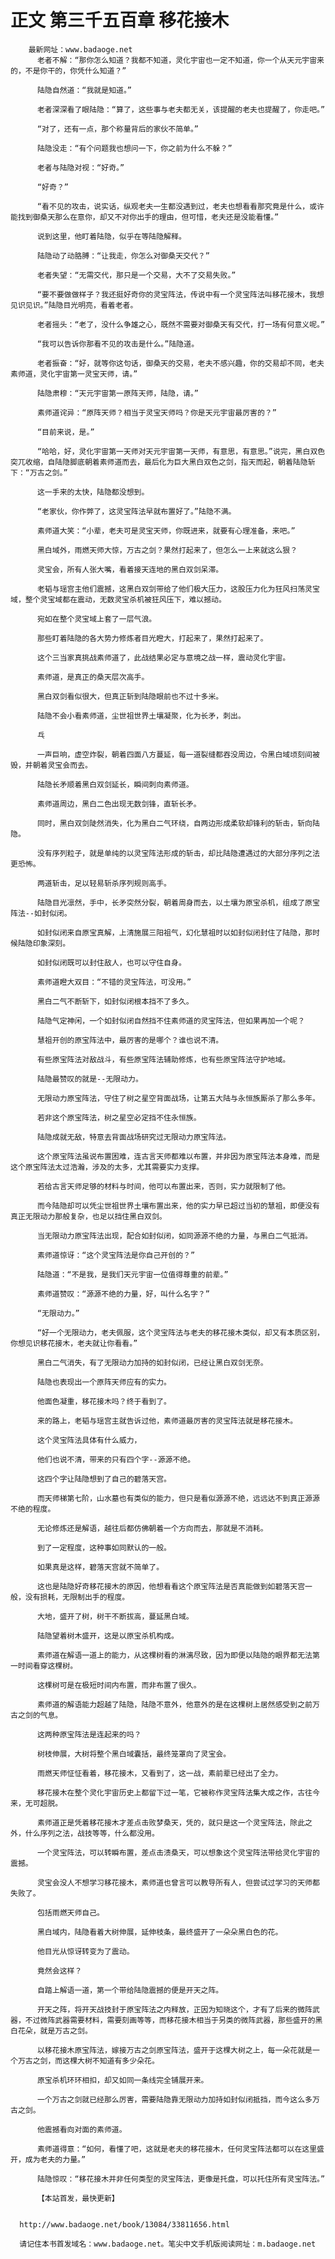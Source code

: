 # 正文 第三千五百章 移花接木
        最新网址：www.badaoge.net
          老者不解：“那你怎么知道？我都不知道，灵化宇宙也一定不知道，你一个从天元宇宙来的，不是你干的，你凭什么知道？”
      
          陆隐自然道：“我就是知道。”
      
          老者深深看了眼陆隐：“算了，这些事与老夫都无关，该提醒的老夫也提醒了，你走吧。”
      
          “对了，还有一点，那个称量背后的家伙不简单。”
      
          陆隐没走：“有个问题我也想问一下，你之前为什么不躲？”
      
          老者与陆隐对视：“好奇。”
      
          “好奇？”
      
          “看不见的攻击，说实话，纵观老夫一生都没遇到过，老夫也想看看那究竟是什么，或许能找到御桑天那么在意你，却又不对你出手的理由，但可惜，老夫还是没能看懂。”
      
          说到这里，他盯着陆隐，似乎在等陆隐解释。
      
          陆隐动了动胳膊：“让我走，你怎么对御桑天交代？”
      
          老者失望：“无需交代，那只是一个交易，大不了交易失败。”
      
          “要不要做做样子？我还挺好奇你的灵宝阵法，传说中有一个灵宝阵法叫移花接木，我想见识见识。”陆隐目光明亮，看着老者。
      
          老者摇头：“老了，没什么争雄之心，既然不需要对御桑天有交代，打一场有何意义呢。”
      
          “我可以告诉你那看不见的攻击是什么。”陆隐道。
      
          老者振奋：“好，就等你这句话，御桑天的交易，老夫不感兴趣，你的交易却不同，老夫素师道，灵化宇宙第一灵宝天师，请。”
      
          陆隐肃穆：“天元宇宙第一原阵天师，陆隐，请。”
      
          素师道诧异：“原阵天师？相当于灵宝天师吗？你是天元宇宙最厉害的？”
      
          “目前来说，是。”
      
          “哈哈，好，灵化宇宙第一天师对天元宇宙第一天师，有意思，有意思。”说完，黑白双色突兀收缩，自陆隐脚底朝着素师道而去，最后化为巨大黑白双色之剑，指天而起，朝着陆隐斩下：“万古之剑。”
      
          这一手来的太快，陆隐都没想到。
      
          “老家伙，你作弊了，这灵宝阵法早就布置好了。”陆隐不满。
      
          素师道大笑：“小辈，老夫可是灵宝天师，你既进来，就要有心理准备，来吧。”
      
          黑白域外，雨燃天师大惊，万古之剑？果然打起来了，但怎么一上来就这么狠？
      
          灵宝会，所有人张大嘴，看着接天连地的黑白双剑呆滞。
      
          老韬与瑶宫主他们震撼，这黑白双剑带给了他们极大压力，这股压力化为狂风扫荡灵宝域，整个灵宝域都在震动，无数灵宝杀机被狂风压下，难以撼动。
      
          宛如在整个灵宝域上套了一层气浪。
      
          那些盯着陆隐的各大势力修炼者目光瞪大，打起来了，果然打起来了。
      
          这个三当家真挑战素师道了，此战结果必定与意境之战一样，震动灵化宇宙。
      
          素师道，是真正的桑天层次高手。
      
          黑白双剑看似很大，但真正斩到陆隐眼前也不过十多米。
      
          陆隐不会小看素师道，尘世祖世界土壤凝聚，化为长矛，刺出。
      
          乓
      
          一声巨响，虚空炸裂，朝着四面八方蔓延，每一道裂缝都吞没周边，令黑白域顷刻间被毁，并朝着灵宝会而去。
      
          陆隐长矛顺着黑白双剑延长，瞬间刺向素师道。
      
          素师道周边，黑白二色出现无数剑锋，直斩长矛。
      
          同时，黑白双剑陡然消失，化为黑白二气环绕，自两边形成柔软却锋利的斩击，斩向陆隐。
      
          没有序列粒子，就是单纯的以灵宝阵法形成的斩击，却比陆隐遭遇过的大部分序列之法更恐怖。
      
          两道斩击，足以轻易斩杀序列规则高手。
      
          陆隐目光凛然，手中，长矛突然分裂，朝着周身而去，以土壤为原宝杀机，组成了原宝阵法--如封似闭。
      
          如封似闭来自原宝真解，上清施展三阳祖气，幻化慧祖时以如封似闭封住了陆隐，那时候陆隐印象深刻。
      
          如封似闭既可以封住敌人，也可以守住自身。
      
          素师道瞪大双目：“不错的灵宝阵法，可没用。”
      
          黑白二气不断斩下，如封似闭根本挡不了多久。
      
          陆隐气定神闲，一个如封似闭自然挡不住素师道的灵宝阵法，但如果再加一个呢？
      
          慧祖开创的原宝阵法中，最厉害的是哪个？谁也说不清。
      
          有些原宝阵法对敌战斗，有些原宝阵法辅助修炼，也有些原宝阵法守护地域。
      
          陆隐最赞叹的就是--无限动力。
      
          无限动力原宝阵法，守住了树之星空背面战场，让第五大陆与永恒族厮杀了那么多年。
      
          若非这个原宝阵法，树之星空必定挡不住永恒族。
      
          陆隐成就无敌，特意去背面战场研究过无限动力原宝阵法。
      
          这个原宝阵法虽说布置困难，连古言天师都难以布置，并非因为原宝阵法本身难，而是这个原宝阵法太过浩瀚，涉及的太多，尤其需要实力支撑。
      
          若给古言天师足够的材料与时间，他可以布置出来，否则，实力就限制了他。
      
          而今陆隐却可以凭尘世祖世界土壤布置出来，他的实力早已超过当初的慧祖，即便没有真正无限动力那般复杂，也足以挡住黑白双剑。
      
          当无限动力原宝阵法出现，配合如封似闭，如同源源不绝的力量，与黑白二气抵消。
      
          素师道惊讶：“这个灵宝阵法是你自己开创的？”
      
          陆隐道：“不是我，是我们天元宇宙一位值得尊重的前辈。”
      
          素师道赞叹：“源源不绝的力量，好，叫什么名字？”
      
          “无限动力。”
      
          “好一个无限动力，老夫佩服，这个灵宝阵法与老夫的移花接木类似，却又有本质区别，你想见识移花接木，老夫就让你看看。”
      
          黑白二气消失，有了无限动力加持的如封似闭，已经让黑白双剑无奈。
      
          陆隐也表现出一个原阵天师应有的实力。
      
          他面色凝重，移花接木吗？终于看到了。
      
          来的路上，老韬与瑶宫主就告诉过他，素师道最厉害的灵宝阵法就是移花接木。
      
          这个灵宝阵法具体有什么威力，
      
          他们也说不清，带来的只有四个字--源源不绝。
      
          这四个字让陆隐想到了自己的碧落天宫。
      
          而天师梯第七阶，山水墓也有类似的能力，但只是看似源源不绝，远远达不到真正源源不绝的程度。
      
          无论修炼还是解语，越往后都仿佛朝着一个方向而去，那就是不消耗。
      
          到了一定程度，这种事如同默认的一般。
      
          如果真是这样，碧落天宫就不简单了。
      
          这也是陆隐好奇移花接木的原因，他想看看这个原宝阵法是否真能做到如碧落天宫一般，没有损耗，无限制出手的程度。
      
          大地，盛开了树，树干不断拔高，蔓延黑白域。
      
          陆隐望着树木盛开，这是以原宝杀机构成。
      
          素师道在解语一道上的能力，从这棵树看的淋漓尽致，因为即便以陆隐的眼界都无法第一时间看穿这棵树。
      
          这棵树可是在极短时间内布置，而非布置了很久。
      
          素师道的解语能力超越了陆隐，陆隐不意外，他意外的是在这棵树上居然感受到之前万古之剑的气息。
      
          这两种原宝阵法是连起来的吗？
      
          树枝伸展，大树将整个黑白域囊括，最终笼罩向了灵宝会。
      
          雨燃天师怔怔看着，移花接木，又看到了，这一战，素前辈已经出了全力。
      
          移花接木在整个灵化宇宙历史上都留下过一笔，它被称作灵宝阵法集大成之作，古往今来，无可超脱。
      
          素师道正是凭着移花接木才差点击败梦桑天，凭的，就只是这一个灵宝阵法，除此之外，什么序列之法，战技等等，什么都没用。
      
          一个灵宝阵法，可以转瞬布置，差点击溃桑天，可以想象这个灵宝阵法带给灵化宇宙的震撼。
      
          灵宝会没人不想学习移花接木，素师道也曾言可以教导所有人，但尝试过学习的天师都失败了。
      
          包括雨燃天师自己。
      
          黑白域内，陆隐看着大树伸展，延伸枝条，最终盛开了一朵朵黑白色的花。
      
          他目光从惊讶转变为了震动。
      
          竟然会这样？
      
          自踏上解语一道，第一个带给陆隐震撼的便是开天之阵。
      
          开天之阵，将开天战技封于原宝阵法之内释放，正因为知晓这个，才有了后来的微阵武器，不过微阵武器需要材料，需要刻画等等，而移花接木相当于另类的微阵武器，那些盛开的黑白花朵，就是万古之剑。
      
          以移花接木原宝阵法，嫁接万古之剑原宝阵法，盛开于这棵大树之上，每一朵花就是一个万古之剑，而这棵大树不知道有多少朵花。
      
          原宝杀机环环相扣，却又如同一条线完全铺展开来。
      
          一个万古之剑就已经那么厉害，需要陆隐靠无限动力加持如封似闭抵挡，而今这么多万古之剑。
      
          他震撼看向对面的素师道。
      
          素师道得意：“如何，看懂了吧，这就是老夫的移花接木，任何灵宝阵法都可以在这里盛开，成为老夫的力量。”
      
          陆隐惊叹：“移花接木并非任何类型的灵宝阵法，更像是托盘，可以托住所有灵宝阵法。”
      
          【本站首发，最快更新】
      
      
      http://www.badaoge.net/book/13084/33811656.html
      
      请记住本书首发域名：www.badaoge.net。笔尖中文手机版阅读网址：m.badaoge.net